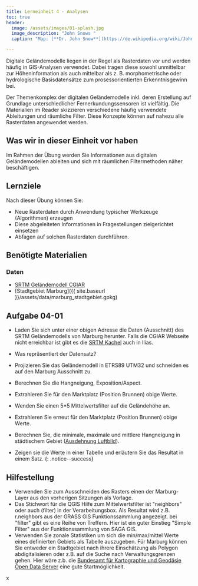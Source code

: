 ```yaml
---
title: Lerneinheit 4 - Analysen
toc: true
header:
  image: /assets/images/01-splash.jpg
  image_description: "John Snows "
  caption: "Map: [**Dr. John Snow**](https://de.wikipedia.org/wiki/John_Snow_(Mediziner)) [Wellcome Library via wikimedia](https://w.wiki/QtV)"

---
```



Digitale Geländemodelle liegen in der Regel als Rasterdaten vor und werden häufig in GIS-Analysen verwendet. Dabei tragen diese sowohl unmittelbar zur Höheninformation als auch mittelbar als z. B. morphometrische oder hydrologische Basisdatensätze zum prosessorientierten Erkenntnisgewinn bei.

<!--more-->

Der Themenkomplex der digitalen Geländemodelle inkl. deren Erstellung auf Grundlage unterschiedlicher Fernerkundungssensoren ist vielfältig. Die Materialien im Reader skizzieren verschiedene häufig verwendete Ableitungen und räumliche Filter. Diese Konzepte können auf nahezu alle Rasterdaten angewendet werden.


## Was wir in dieser Einheit vor haben

Im Rahmen der Übung werden Sie Informationen aus digitalen Geländemodellen ableiten und sich mit räumlichen Filtermethoden näher beschäftigen.


## Lernziele 

Nach dieser Übung können Sie:

  *  Neue Rasterdaten durch Anwendung typischer Werkzeuge (Algorithmen) erzeugen
  *  Diese abgeleiteten Informationen in Fragestellungen zielgerichtet einsetzen
  *  Abfagen auf solchen Rasterdaten durchführen.


## Benötigte Materialien

### Daten
  * [SRTM Geländemodell CGIAR](https://bigdata.cgiar.org/srtm-90m-digital-elevation-database/)
  * [Stadtgebiet Marburg]({{ site.baseurl }}/assets/data/marburg_stadtgebiet.gpkg)

## Aufgabe 04-01


*   Laden Sie sich unter einer obigen Adresse die Daten (Ausschnitt) des SRTM Geländemodells von Marburg herunter. Falls die CGIAR Webseite nicht erreichbar ist gibt es die [SRTM Kachel](https://ilias.uni-marburg.de/ilias.php?ref_id=2225588&cmd=return&cmdClass=ilrepositorygui&cmdNode=wi&baseClass=ilRepositoryGUI&redirectSource=ilobjfilegui&cmdMode=) auch in Ilias.
*   Was repräsentiert der Datensatz?
*   Projizieren Sie das Geländemodell in ETRS89 UTM32 und schneiden es auf den Marburg Ausschnitt zu.
*   Berechnen Sie die Hangneigung, Exposition/Aspect. 
*   Extrahieren Sie für den Marktplatz (Position Brunnen) obige Werte.
*   Wenden Sie einen 5*5 Mittelwertsfilter auf die Geländehöhe an.
*   Extrahieren Sie erneut für den Marktplatz (Position Brunnen) obige
Werte.
* Berechnen Sie, die minimale, maximale und mittlere Hangneigung in städtischem Gebiet ([Ausdehnung Luftbild]()). 

* Zeigen sie die Werte in einer Tabelle und  erläutern Sie das Resultat in einem Satz. 
{: .notice--success}

## Hilfestellung 

*  Verwenden Sie zum Ausschneiden des Rasters einen der Marburg-Layer aus den vorherigen Sitzungen als Vorlage.
*  Das Stichwort für die QGIS Hilfe zum Mittelwertsfilter ist "neighbors"  oder auch (filter) in der Verarbeitungsbox. Als Resultat wird z.B. r.neighbors aus der GRASS GIS Funktionssammlung angezeigt. bei "filter" gibt es eine Reihe von Treffern. Hier ist ein guter Einstieg "Simple Filter" aus der Funktionssammlung von SAGA GIS.
*  Verwenden Sie zonale Statistiken um sich die min/max/mittel Werte eines definierten Gebiets als Tabelle auszugeben. Für Marburg können Sie entweder ein Stadtgebiet nach ihrere Einschätzung als Polygon abdigitalisieren oder z.B. auf die Suche nach Verwaltungsgrenzen gehen. Hier wäre z.b. die [Bundesamt für Kartographie und Geodäsie Open Data Server](https://gdz.bkg.bund.de/index.php/default/open-data.html) eine gute Startmöglichkeit.

x